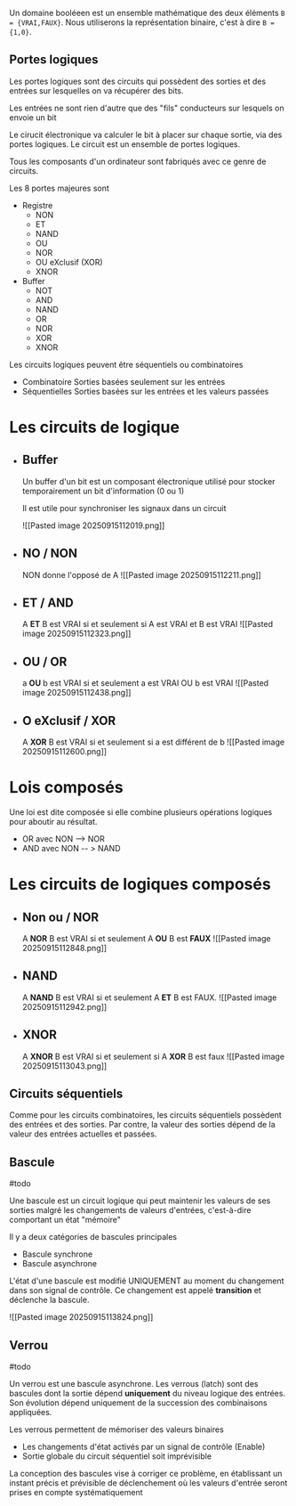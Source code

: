 
Un domaine booléeen est un ensemble mathématique des deux éléments `B = {VRAI,FAUX}`. Nous utiliserons la représentation binaire, c'est à dire `B = {1,0}`.

## Portes logiques

Les portes logiques sont des circuits qui possèdent des sorties et des entrées sur lesquelles on va récupérer des bits.

Les entrées ne sont rien d'autre que des "fils" conducteurs sur lesquels on envoie un bit

Le cirucit électronique va calculer le bit à placer sur chaque sortie, via des portes logiques. Le circuit est un ensemble de portes logiques.

Tous les composants d'un ordinateur sont fabriqués avec ce genre de circuits.

Les 8 portes majeures sont

-  Registre
	-  NON
	-  ET
	-  NAND
	-  OU
	-  NOR
	-  OU eXclusif (XOR)
	-  XNOR
-  Buffer
	-  NOT
	-  AND
	-  NAND
	-  OR
	-  NOR
	-  XOR
	-  XNOR

Les circuits logiques peuvent être séquentiels ou combinatoires
-  Combinatoire
	Sorties basées seulement sur les entrées
-  Séquentielles
	Sorties basées sur les entrées et les valeurs passées


# Les circuits de logique

- ## Buffer
	Un buffer d'un bit est un composant électronique utilisé pour stocker temporairement un bit d'information (0 ou 1)
	
	Il est utile pour synchroniser les signaux dans un circuit
	
	![[Pasted image 20250915112019.png]]
- ## NO / NON
	NON donne l'opposé de A
	![[Pasted image 20250915112211.png]]
- ## ET / AND
	A **ET** B est VRAI si et seulement si A est VRAI et
	 B est VRAI 
	![[Pasted image 20250915112323.png]]
- ## OU / OR
	a **OU** b est VRAI si et seulement a est VRAI OU b est VRAI 
	![[Pasted image 20250915112438.png]]
- ## O eXclusif / XOR
	A **XOR** B est VRAI si et seulement si a est différent de b
	![[Pasted image 20250915112600.png]]


# Lois composés 

Une loi est dite composée si elle combine plusieurs opérations logiques pour aboutir au résultat.
-  OR avec NON --> NOR
-  AND avec NON -- > NAND

# Les circuits de logiques composés

- ## Non ou / NOR
	A **NOR** B est VRAI si et seulement A **OU** B est **FAUX**
	![[Pasted image 20250915112848.png]]
- ## NAND
	A **NAND** B est VRAI si et seulement A **ET** B est FAUX.
	![[Pasted image 20250915112942.png]]
- ## XNOR
	A **XNOR** B est VRAI si et seulement si A **XOR** B est faux 
	![[Pasted image 20250915113043.png]]


## Circuits séquentiels

Comme pour les circuits combinatoires, les circuits séquentiels possèdent des entrées et des sorties. Par contre, la valeur des sorties dépend de la valeur des entrées actuelles et passées.


## Bascule

#todo 

Une bascule est un circuit logique qui peut maintenir les valeurs de ses sorties malgré les changements de valeurs d'entrées, c'est-à-dire comportant un état "mémoire"

Il y a deux catégories de bascules principales 
-  Bascule synchrone
-  Bascule asynchrone

L'état d'une bascule est modifié UNIQUEMENT au moment du changement dans son signal de contrôle. Ce changement est appelé **transition** et déclenche la bascule.

![[Pasted image 20250915113824.png]]

## Verrou

#todo 

Un verrou est une bascule asynchrone. Les verrous (latch) sont des bascules dont la sortie dépend **uniquement** du niveau logique des entrées. Son évolution dépend uniquement de la succession des combinaisons appliquées.

Les verrous permettent de mémoriser des valeurs binaires
-  Les changements d'état activés par un signal de contrôle (Enable)
-  Sortie globale du circuit séquentiel soit imprévisible

La conception des bascules vise à corriger ce problème, en établissant un instant précis et prévisible de déclenchement où les valeurs d'entrée seront prises en compte systématiquement